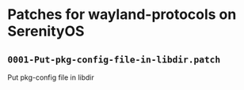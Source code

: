 # Patches for wayland-protocols on SerenityOS

## `0001-Put-pkg-config-file-in-libdir.patch`

Put pkg-config file in libdir



